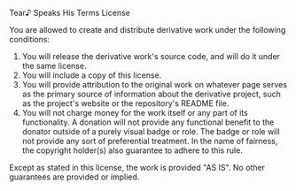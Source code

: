 Tear♪ Speaks His Terms License

You are allowed to create and distribute derivative work under the following conditions:
1. You will release the derivative work's source code, and will do it under the same license.
2. You will include a copy of this license.
3. You will provide attribution to the original work on whatever page serves as the primary source of information about the derivative project, such as the project's website or the repository's README file.
4. You will not charge money for the work itself or any part of its functionality. A donation will not provide any functional benefit to the donator outside of a purely visual badge or role. The badge or role will not provide any sort of preferential treatment. In the name of fairness, the copyright holder(s) also guarantee to adhere to this rule.

Except as stated in this license, the work is provided "AS IS". No other guarantees are provided or implied.